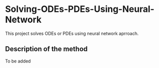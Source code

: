 # Solving-ODEs-PDEs-Using-Neural-Network
This project solves ODEs or PDEs using neural network aprroach.
## Description of the method
To be added
